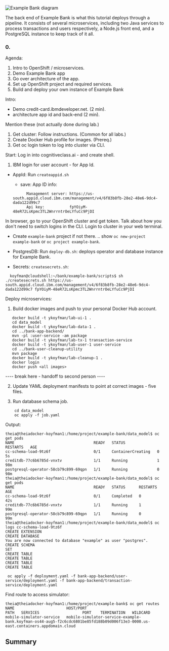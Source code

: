 
![Example Bank diagram](images/pattern-flow-diag.png)

The back end of Example Bank is what this tutorial deploys through a pipeline. It consists of several microservices, including two Java services to process transactions and users respectively, a Node.js front end, and a PostgreSQL instance to keep track of it all.

### 0.

Agenda:

1. Intro to OpenShift / microservices.
2. Demo Example Bank app 
3. Go over architecture of the app.
4. Set up OpenShift project and required services.
5. Build and deploy your own instance of Example Bank

Intro:
- Demo credit-card.ibmdeveloper.net. (2 min).
- architecture app id and back-end (2 min).

Mention these (not actually done during lab.)
1. Get cluster: Follow instructions.  (Common for all labs.)
2. Create Docker Hub profile for images. (Prereq.)
3. Get oc login token to log into cluster via CLI.

Start:
Log in into cognitiveclass.ai - and create shell.

1. IBM login for user account - for App Id.

- AppId: Run `createappid.sh`
  - save: App ID info:

  ```
        Management server: https://us-south.appid.cloud.ibm.com/management/v4/6f83b8fb-28e2-48e6-9dc4-dada122d99c7
        Api key:           fpYOiyM-48eR72LsKpmc3TL2WnrrntrOeLYfuCc9PjDI
    ```

In browser, go to your OpenShift cluster and get token.  Talk about how you don't need to switch logins in the CLI.
Login to cluster in your web terminal.

- Create `example-bank` project if not there. 
 .. show `oc new-project example-bank` or `oc project example-bank`.

- PostgresDB:  Run `deploy-db.sh`: deploys operator and database instance for Example Bank.

- Secrets: `createsecrets.sh`:
```
  koyfman@cloudshell:~/bank/example-bank/scripts$ sh ./createsecrets.sh https://us-south.appid.cloud.ibm.com/management/v4/6f83b8fb-28e2-48e6-9dc4-dada122d99c7 fpYOiyM-48eR72LsKpmc3TL2WnrrntrOeLYfuCc9PjDI
```
Deploy microservices:
1. Build docker images and push to your personal Docker Hub account.

```
   docker build -t ykoyfman/lab-ui-1 .
   cd data_model
   docker build -t ykoyfman/lab-data-1 .
   cd ../bank-app-backend/
   mvn -pl :user-service -am package
   docker build -t ykoyfman/lab-tx-1 transaction-service
   docker build -t ykoyfman/lab-user-1 user-service
   cd ../bank-user-cleanup-utility
   mvn package
   docker build -t ykoyfman/lab-cleanup-1 .
   docker login
   docker push <all images>
```
---- break here - handoff to second person ----

2. Update YAML deployment manifests to point at correct images - five files.

3. Run database schema job.
```
    cd data_model
    oc apply -f job.yaml
```

Output: 
```
theia@theiadocker-koyfman1:/home/project/example-bank/data_model$ oc get pods
NAME                                   READY   STATUS              RESTARTS   AGE
cc-schema-load-9tz6f                   0/1     ContainerCreating   0          5s
creditdb-77c6b6785d-vnxtv              1/1     Running             1          98m
postgresql-operator-58cb79c899-69qpn   1/1     Running             0          98m
theia@theiadocker-koyfman1:/home/project/example-bank/data_model$ oc get pods
NAME                                   READY   STATUS      RESTARTS   AGE
cc-schema-load-9tz6f                   0/1     Completed   0          42s
creditdb-77c6b6785d-vnxtv              1/1     Running     1          99m
postgresql-operator-58cb79c899-69qpn   1/1     Running     0          99m
theia@theiadocker-koyfman1:/home/project/example-bank/data_model$ oc logs cc-schema-load-9tz6f
CREATE EXTENSION
CREATE DATABASE
You are now connected to database "example" as user "postgres".
CREATE SCHEMA
SET
CREATE TABLE
CREATE TABLE
CREATE TABLE
CREATE TABLE
```
```
 oc apply -f deployment.yaml -f bank-app-backend/user-service/deployment.yaml -f bank-app-backend/transaction-service/deployment.yaml 
```

Find route to access simulator:

```
theia@theiadocker-koyfman1:/home/project/example-bank$ oc get routes
NAME                       HOST/PORT                                                                                                                          PATH   SERVICES                   PORT    TERMINATION   WILDCARD
mobile-simulator-service   mobile-simulator-service-example-bank.koyfman-os44-aug5-f2c6cdc6801be85fd188b09d006f13e3-0000.us-east.containers.appdomain.cloud 
```

## Summary

